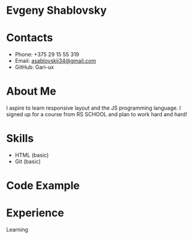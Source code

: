 Evgeny Shablovsky
===
 **Contacts**
===
* Phone: +375 29 15 55 319
* Email: asablovskij34@gmail.com
* GitHub: Gari-ux

**About Me**
===
I aspire to learn responsive layout and the JS programming language.
I signed up for a course from RS SCHOOL and plan to work hard and hard!

**Skills**
===
+ HTML (basic)
+ Git (basic)

**Code Example**
===
**Experience**
===
Learning
